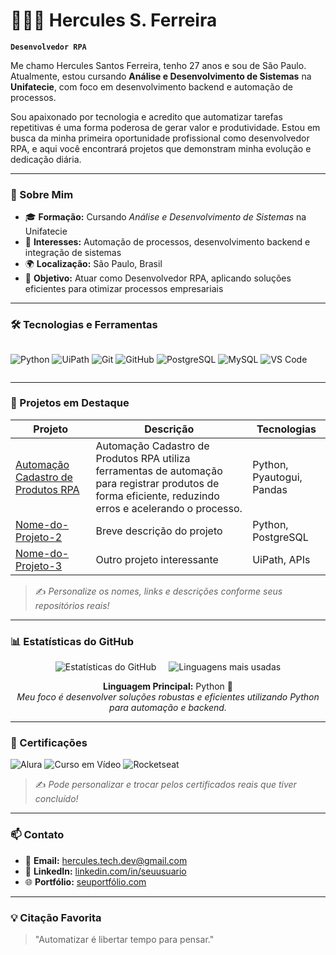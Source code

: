 # 👨🏻‍💻 Hercules S. Ferreira

**`Desenvolvedor RPA`**

Me chamo Hercules Santos Ferreira, tenho 27 anos e sou de São Paulo.  
Atualmente, estou cursando **Análise e Desenvolvimento de Sistemas** na **Unifatecie**, com foco em desenvolvimento backend e automação de processos.

Sou apaixonado por tecnologia e acredito que automatizar tarefas repetitivas é uma forma poderosa de gerar valor e produtividade. Estou em busca da minha primeira oportunidade profissional como desenvolvedor RPA, e aqui você encontrará projetos que demonstram minha evolução e dedicação diária.

---

### 🧾 Sobre Mim

- 🎓 **Formação:** Cursando *Análise e Desenvolvimento de Sistemas* na Unifatecie  
- 🧠 **Interesses:** Automação de processos, desenvolvimento backend e integração de sistemas  
- 🌍 **Localização:** São Paulo, Brasil  
- 💼 **Objetivo:** Atuar como Desenvolvedor RPA, aplicando soluções eficientes para otimizar processos empresariais  

---

### 🛠️ Tecnologias e Ferramentas

<div style="display: flex; gap: 8px; flex-wrap: wrap;">
  
![Python](https://img.shields.io/badge/-Python-3776AB?style=for-the-badge&logo=python&logoColor=white)
![UiPath](https://img.shields.io/badge/-UiPath-FF6C37?style=for-the-badge&logo=uipath&logoColor=white)
![Git](https://img.shields.io/badge/-Git-F05032?style=for-the-badge&logo=git&logoColor=white)
![GitHub](https://img.shields.io/badge/-GitHub-181717?style=for-the-badge&logo=github&logoColor=white)
![PostgreSQL](https://img.shields.io/badge/-PostgreSQL-336791?style=for-the-badge&logo=postgresql&logoColor=white)
![MySQL](https://img.shields.io/badge/-MySQL-4479A1?style=for-the-badge&logo=mysql&logoColor=white)
![VS Code](https://img.shields.io/badge/-VS%20Code-007ACC?style=for-the-badge&logo=visual-studio-code&logoColor=white)

</div>

---

### 🚀 Projetos em Destaque

| Projeto | Descrição | Tecnologias |
|--------|-----------|-------------|
| [Automação Cadastro de Produtos RPA](https://github.com/HerculesDEV7/Nome-do-Projeto-1) | Automação Cadastro de Produtos RPA utiliza ferramentas de automação para registrar produtos de forma eficiente, reduzindo erros e acelerando o processo. | Python, Pyautogui, Pandas |
| [Nome-do-Projeto-2](https://github.com/HerculesDEV7/Nome-do-Projeto-2) | Breve descrição do projeto | Python, PostgreSQL |
| [Nome-do-Projeto-3](https://github.com/HerculesDEV7/Nome-do-Projeto-3) | Outro projeto interessante | UiPath, APIs |

> ✍️ *Personalize os nomes, links e descrições conforme seus repositórios reais!*

---

### 📊 Estatísticas do GitHub

<div style="display: flex; justify-content: center; gap: 20px; flex-wrap: wrap;">
  <img src="https://github-readme-stats.vercel.app/api?username=HerculesDEV7&show_icons=true&theme=tokyonight&locale=pt-br&title_color=58A6FF&text_color=C9D1D9&icon_color=79C0FF" alt="Estatísticas do GitHub" />
  <img src="https://github-readme-stats.vercel.app/api/top-langs/?username=HerculesDEV7&layout=compact&theme=tokyonight&title_color=58A6FF&text_color=C9D1D9&locale=pt-br" alt="Linguagens mais usadas" />
</div>

<p align="center">
  <strong>Linguagem Principal:</strong> Python 🐍<br>
  <em>Meu foco é desenvolver soluções robustas e eficientes utilizando Python para automação e backend.</em>
</p>

---

### 📜 Certificações

![Alura](https://img.shields.io/badge/-Curso%20Alura%20Python%20Iniciante-blue?style=flat-square&logo=python)
![Curso em Vídeo](https://img.shields.io/badge/-Curso%20em%20Vídeo%20Git%20e%20GitHub-green?style=flat-square&logo=git)
![Rocketseat](https://img.shields.io/badge/-Rocketseat%20Discover%20JS-purple?style=flat-square&logo=javascript)

> ✍️ *Pode personalizar e trocar pelos certificados reais que tiver concluído!*

---

### 📫 Contato

- 📧 **Email:** [hercules.tech.dev@gmail.com](hercules.tech.dev@gmail.com)  
- 💼 **LinkedIn:** [linkedin.com/in/seuusuario](https://www.linkedin.com/in/seuusuario)  
- 🌐 **Portfólio:** [seuportfólio.com](https://seuportfólio.com)  

---

### 💡 Citação Favorita

> "Automatizar é libertar tempo para pensar."
